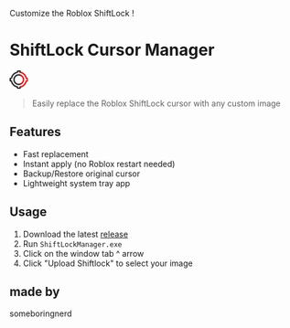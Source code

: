 Customize the Roblox ShiftLock !

# ShiftLock Cursor Manager

![App Icon](Logo-small.png)

> Easily replace the Roblox ShiftLock cursor with any custom image

## Features
- Fast replacement
- Instant apply (no Roblox restart needed)
- Backup/Restore original cursor
- Lightweight system tray app

## Usage
1. Download the latest [release]([https://github.com/ItsSomeBoringNerd/ShiftlockCursorManager](https://github.com/ItsSomeBoringNerd/ShiftlockCursorManager/releases/tag/shitlock))
2. Run `ShiftLockManager.exe`
3. Click on the window tab ^ arrow
4. Click "Upload Shiftlock" to select your image

## made by
someboringnerd
